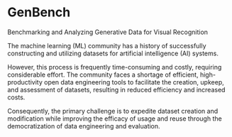 # GenBench
Benchmarking and Analyzing Generative Data for Visual Recognition

The machine learning (ML) community has a history of successfully constructing and utilizing datasets for artificial intelligence (AI) systems. 

However, this process is frequently time-consuming and costly, requiring considerable effort. The community faces a shortage of efficient, high-productivity open data engineering tools to facilitate the creation, upkeep, and assessment of datasets, resulting in reduced efficiency and increased costs. 

Consequently, the primary challenge is to expedite dataset creation and modification while improving the efficacy of usage and reuse through the democratization of data engineering and evaluation.
